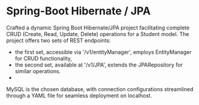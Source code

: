 <h1>Spring-Boot Hibernate / JPA</h1>

Crafted a dynamic Spring Boot Hibernate/JPA project facilitating complete CRUD (Create, Read, Update, Delete) operations for a Student model. 
The project offers two sets of REST endpoints: 
  - the first set, accessible via '/v1/entityManager', employs EntityManager for CRUD functionality, 
  - the second set, available at '/v1/JPA', extends the JPARepository for similar operations.
  - 
MySQL is the chosen database, with connection configurations streamlined through a YAML file for seamless deployment on localhost.
